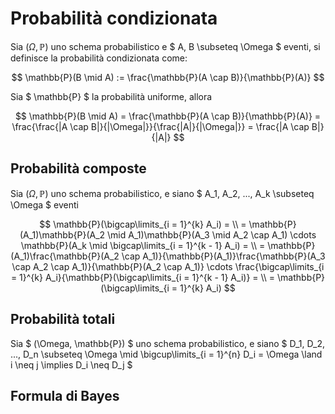 # Probabilità condizionata

Sia $(\Omega, \mathbb{P})$ uno schema probabilistico e $ A, B \subseteq \Omega $ eventi, si definisce la probabilità condizionata come:

$$
\mathbb{P}(B \mid A) := \frac{\mathbb{P}(A \cap B)}{\mathbb{P}(A)}
$$

Sia $ \mathbb{P} $ la probabilità uniforme, allora

$$
\mathbb{P}(B \mid A) = \frac{\mathbb{P}(A \cap B)}{\mathbb{P}(A)} = \frac{\frac{|A \cap B|}{|\Omega|}}{\frac{|A|}{|\Omega|}} = \frac{|A \cap B|}{|A|}
$$

## Probabilità composte

Sia $(\Omega, \mathbb{P})$ uno schema probabilistico, e siano $ A_1, A_2, ..., A_k \subseteq \Omega $ eventi

$$
\mathbb{P}(\bigcap\limits_{i = 1}^{k} A_i) = \\
= \mathbb{P}(A_1)\mathbb{P}(A_2 \mid A_1)\mathbb{P}(A_3 \mid A_2 \cap A_1) \cdots \mathbb{P}(A_k \mid \bigcap\limits_{i = 1}^{k - 1} A_i) = \\
= \mathbb{P}(A_1)\frac{\mathbb{P}(A_2 \cap A_1)}{\mathbb{P}(A_1)}\frac{\mathbb{P}(A_3 \cap A_2 \cap A_1)}{\mathbb{P}(A_2 \cap A_1)} \cdots \frac{\bigcap\limits_{i = 1}^{k} A_i}{\mathbb{P}(\bigcap\limits_{i = 1}^{k - 1} A_i)} = \\
= \mathbb{P}(\bigcap\limits_{i = 1}^{k} A_i)
$$

## Probabilità totali

Sia $ (\Omega, \mathbb{P}) $ uno schema probabilistico, e siano $ D_1, D_2, ..., D_n \subseteq \Omega \mid \bigcup\limits_{i = 1}^{n} D_i = \Omega \land i \neq j \implies D_i \neq D_j $ 

## Formula di Bayes
